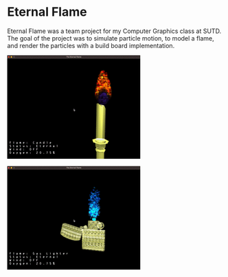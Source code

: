 # Eternal Flame

Eternal Flame was a team project for my Computer Graphics class at SUTD. The goal of the project was to simulate particle motion, to model a flame, and render the particles with a build board implementation.

<!-- TODO : Format these two images -->
![Candle](../assets/candle.gif)

![Lighter](../assets/lighter.gif)